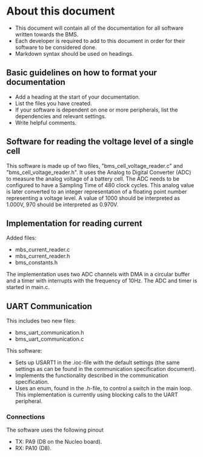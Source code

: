 # **About this document**

- This document will contain all of the documentation for all software written towards the BMS.
- Each developer is required to add to this document in order for their software to be considered done.
- Markdown syntax should be used on headings.

## **Basic guidelines on how to format your documentation**

- Add a heading at the start of your documentation.
- List the files you have created.
- If your software is dependent on one or more peripherals, list the dependencies and relevant settings.
- Write helpful comments.

## **Software for reading the voltage level of a single cell**

This software is made up of two files, "bms_cell_voltage_reader.c" and "bms_cell_voltage_reader.h".
It uses the Analog to Digital Converter (ADC) to measure the analog voltage of a battery cell. The ADC needs to be configured to have a Sampling Time of 480 clock cycles. This analog value is later converted to an integer representation of a floating point number representing a voltage level. A value of 1000 should be interpreted as 1.000V, 970 should be interpreted as 0.970V.

## Implementation for reading current
Added files:

- mbs_current_reader.c
- mbs_current_reader.h
- bms_constants.h

The implementation uses two ADC channels with DMA in a circular buffer and a timer with interrupts with the frequency of 10Hz. The ADC and timer is started in main.c.

## UART Communication

This includes two new files:  
- bms_uart_communication.h
- bms_uart_communication.c  

This software:
- Sets up USART1 in the .ioc-file with the default settings (the same settings as can be found in the communication specification document).  
- Implements the functionality described in the communication specification.  
- Uses an enum, found in the .h-file, to control a switch in the main loop.  
This implementation is currently using blocking calls to the UART peripheral.  
### Connections
The software uses the following pinout
- TX: PA9 (D8 on the Nucleo board).
- RX: PA10 (D8).
